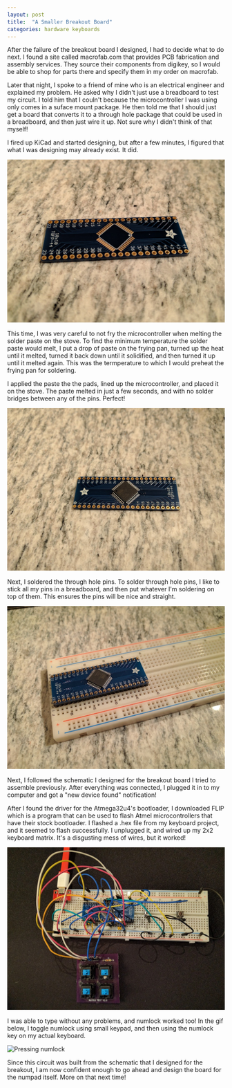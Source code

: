 ```yaml
---
layout: post
title:  "A Smaller Breakout Board"
categories: hardware keyboards
---
```


After the failure of the breakout board I designed, I had to decide what to do next. I found a site called macrofab.com that provides PCB fabrication and assembly services. They source their components from digikey, so I would be able to shop for parts there and specify them in my order on macrofab. 

Later that night, I spoke to a friend of mine who is an electrical engineer and explained my problem. He asked why I didn't just use a breadboard to test my circuit. I told him that I couln't because the microcontroller I was using only comes in a suface mount package. He then told me that I should just get a board that converts it to a through hole package that could be used in a breadboard, and then just wire it up. Not sure why I didn't think of that myself!

I fired up KiCad and started designing, but after a few minutes, I figured that what I was designing may already exist.
It did.

![Unassembled breakout](/assets/numpad_keyboard/a_smaller_breakout/atmega32u4_breakout_empty.jpg)

This time, I was very careful to not fry the microcontroller when melting the solder paste on the stove. To find the minimum temperature the solder paste would melt, I put a drop of paste on the frying pan, turned up the heat until it melted, turned it back down until it solidified, and then turned it up until it melted again. This was the termperature to which I would preheat the frying pan for soldering.

I applied the paste the the pads, lined up the microcontroller, and placed it on the stove. The paste melted in just a few seconds, and with no solder bridges between any of the pins. Perfect!

![Assembled breakout](/assets/numpad_keyboard/a_smaller_breakout/atmega32u4_breakout.jpg)

Next, I soldered the through hole pins. To solder through hole pins, I like to stick all my pins in a breadboard, and then put whatever I'm soldering on top of them. This ensures the pins will be nice and straight.

![Soldering the through hole pins using a breadboard](/assets/numpad_keyboard/a_smaller_breakout/atmega32u4_breadboard.jpg)

Next, I followed the schematic I designed for the breakout board I tried to assemble previously. After everything was connected, I plugged it in to my computer and got a "new device found" notification!

After I found the driver for the Atmega32u4's bootloader, I downloaded FLIP which is a program that can be used to flash Atmel microcontrollers that have their stock bootloader. I flashed a .hex file from my keyboard project, and it seemed to flash successfully. I unplugged it, and wired up my 2x2 keyboard matrix. It's a disgusting mess of wires, but it worked!

![Keyboard circuit](/assets/numpad_keyboard/a_smaller_breakout/atmega32u4_breakout_breadboard_keyboard.jpg)

I was able to type without any problems, and numlock worked too! In the gif below, I toggle numlock using small keypad, and then using the numlock key on my actual keyboard.

![Pressing numlock](/assets/numpad_keyboard/a_smaller_breakout/atmega32u4_breakout.gif)

Since this circuit was built from the schematic that I designed for the breakout, I am now confident enough to go ahead and design the board for the numpad itself. More on that next time!
